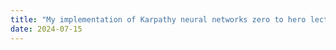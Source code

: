 ```yaml
---
title: "My implementation of Karpathy neural networks zero to hero lecture series"
date: 2024-07-15
---
```

